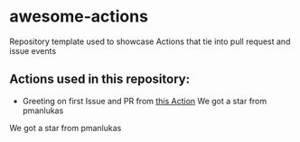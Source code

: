 # awesome-actions
Repository template used to showcase Actions that tie into pull request and issue events

## Actions used in this repository:

- Greeting on first Issue and PR from [this Action](https://github.com/actions/first-interaction)
We got a star from pmanlukas

We got a star from pmanlukas
